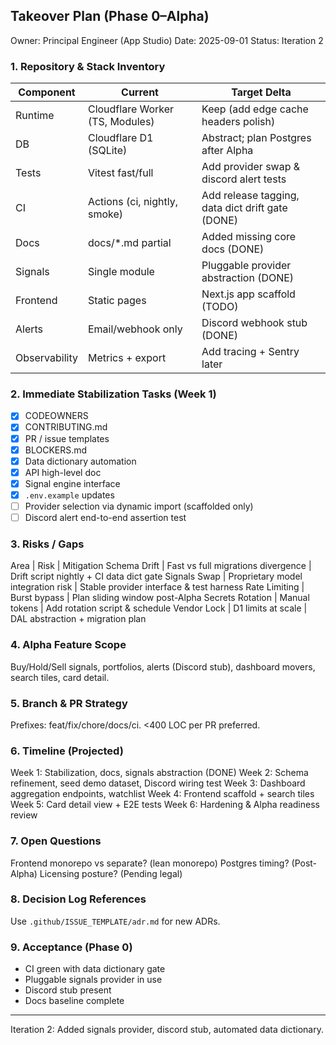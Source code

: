 ## Takeover Plan (Phase 0–Alpha)

Owner: Principal Engineer (App Studio)
Date: 2025-09-01
Status: Iteration 2

### 1. Repository & Stack Inventory
Component | Current | Target Delta
--------- | ------- | ------------
Runtime | Cloudflare Worker (TS, Modules) | Keep (add edge cache headers polish)
DB | Cloudflare D1 (SQLite) | Abstract; plan Postgres after Alpha
Tests | Vitest fast/full | Add provider swap & discord alert tests
CI | Actions (ci, nightly, smoke) | Add release tagging, data dict drift gate (DONE)
Docs | docs/*.md partial | Added missing core docs (DONE)
Signals | Single module | Pluggable provider abstraction (DONE)
Frontend | Static pages | Next.js app scaffold (TODO)
Alerts | Email/webhook only | Discord webhook stub (DONE)
Observability | Metrics + export | Add tracing + Sentry later

### 2. Immediate Stabilization Tasks (Week 1)
- [x] CODEOWNERS
- [x] CONTRIBUTING.md
- [x] PR / issue templates
- [x] BLOCKERS.md
- [x] Data dictionary automation
- [x] API high-level doc
- [x] Signal engine interface
- [x] `.env.example` updates
- [ ] Provider selection via dynamic import (scaffolded only)
- [ ] Discord alert end-to-end assertion test

### 3. Risks / Gaps
Area | Risk | Mitigation
Schema Drift | Fast vs full migrations divergence | Drift script nightly + CI data dict gate
Signals Swap | Proprietary model integration risk | Stable provider interface & test harness
Rate Limiting | Burst bypass | Plan sliding window post-Alpha
Secrets Rotation | Manual tokens | Add rotation script & schedule
Vendor Lock | D1 limits at scale | DAL abstraction + migration plan

### 4. Alpha Feature Scope
Buy/Hold/Sell signals, portfolios, alerts (Discord stub), dashboard movers, search tiles, card detail.

### 5. Branch & PR Strategy
Prefixes: feat/fix/chore/docs/ci. <400 LOC per PR preferred.

### 6. Timeline (Projected)
Week 1: Stabilization, docs, signals abstraction (DONE)
Week 2: Schema refinement, seed demo dataset, Discord wiring test
Week 3: Dashboard aggregation endpoints, watchlist
Week 4: Frontend scaffold + search tiles
Week 5: Card detail view + E2E tests
Week 6: Hardening & Alpha readiness review

### 7. Open Questions
Frontend monorepo vs separate? (lean monorepo)
Postgres timing? (Post-Alpha)
Licensing posture? (Pending legal)

### 8. Decision Log References
Use `.github/ISSUE_TEMPLATE/adr.md` for new ADRs.

### 9. Acceptance (Phase 0)
- CI green with data dictionary gate
- Pluggable signals provider in use
- Discord stub present
- Docs baseline complete

---
Iteration 2: Added signals provider, discord stub, automated data dictionary.

